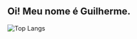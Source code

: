

## Oi! Meu nome é Guilherme.
![Top Langs](https://github-readme-stats.vercel.app/api/top-langs/?username=Guilherme-Dokka&layout=compact&theme=dracula)


